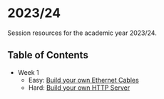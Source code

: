 # 2023/24

Session resources for the academic year 2023/24.

## Table of Contents

- Week 1
    - Easy: [Build your own Ethernet Cables](./week1/easy/)
    - Hard: [Build your own HTTP Server](./week1/hard/)

